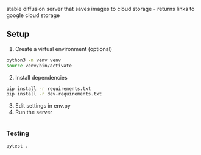 stable diffusion server that saves images to cloud storage - returns links to google cloud storage

## Setup

1. Create a virtual environment (optional)

```bash
python3 -m venv venv
source venv/bin/activate
```

2. Install dependencies

```bash
pip install -r requirements.txt
pip install -r dev-requirements.txt
```

3. Edit settings in env.py
4. Run the server

```bash

```

### Testing

```bash
pytest .
```
